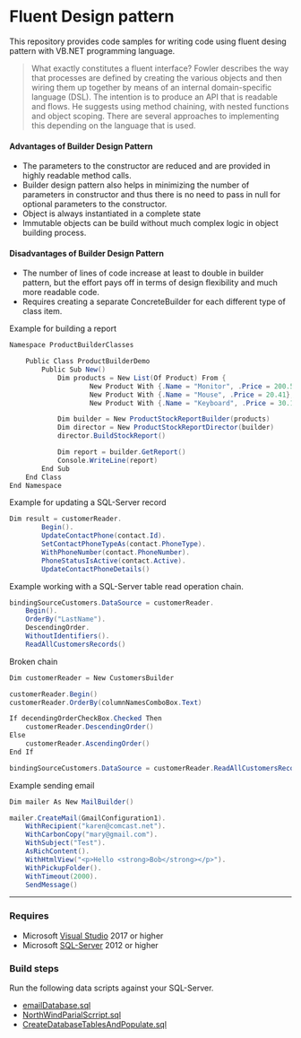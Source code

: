 

# Fluent Design pattern
This repository provides code samples for writing code using 
fluent desing pattern with VB.NET programming language.



>What exactly constitutes a fluent interface? Fowler describes the way that processes are defined by creating the various objects and then wiring them up together by means of an internal domain-specific language (DSL). The intention is to produce an API that is readable and flows. He suggests using method chaining, with nested functions and object scoping. There are several approaches to implementing this depending on the language that is used. 


#### Advantages of Builder Design Pattern
- The parameters to the constructor are reduced and are provided in highly readable method calls.
- Builder design pattern also helps in minimizing the number of parameters in constructor and thus there is no need to pass in null for optional parameters to the constructor.
- Object is always instantiated in a complete state
- Immutable objects can be build without much complex logic in object building process.

#### Disadvantages of Builder Design Pattern
- The number of lines of code increase at least to double in builder pattern, but the effort pays off in terms of design flexibility and much more readable code.
- Requires creating a separate ConcreteBuilder for each different type of class item.

Example for building a report
```csharp
Namespace ProductBuilderClasses

    Public Class ProductBuilderDemo
        Public Sub New()
            Dim products = New List(Of Product) From {
                    New Product With {.Name = "Monitor", .Price = 200.5},
                    New Product With {.Name = "Mouse", .Price = 20.41},
                    New Product With {.Name = "Keyboard", .Price = 30.15}}

            Dim builder = New ProductStockReportBuilder(products)
            Dim director = New ProductStockReportDirector(builder)
            director.BuildStockReport()

            Dim report = builder.GetReport()
            Console.WriteLine(report)
        End Sub
    End Class
End Namespace
```

Example for updating a SQL-Server record 
```csharp
Dim result = customerReader.
        Begin().
        UpdateContactPhone(contact.Id).
        SetContactPhoneTypeAs(contact.PhoneType).
        WithPhoneNumber(contact.PhoneNumber).
        PhoneStatusIsActive(contact.Active).
        UpdateContactPhoneDetails()
```
 

Example working with a SQL-Server table read operation chain.
```csharp
bindingSourceCustomers.DataSource = customerReader.
    Begin().
    OrderBy("LastName").
    DescendingOrder.
    WithoutIdentifiers().
    ReadAllCustomersRecords()
```
Broken chain
```csharp
Dim customerReader = New CustomersBuilder

customerReader.Begin()
customerReader.OrderBy(columnNamesComboBox.Text)

If decendingOrderCheckBox.Checked Then
    customerReader.DescendingOrder()
Else
    customerReader.AscendingOrder()
End If

bindingSourceCustomers.DataSource = customerReader.ReadAllCustomersRecords()
```

Example sending email
```csharp
Dim mailer As New MailBuilder()

mailer.CreateMail(GmailConfiguration1).
    WithRecipient("karen@comcast.net").
    WithCarbonCopy("mary@gmail.com").
    WithSubject("Test").
    AsRichContent().
    WithHtmlView("<p>Hello <strong>Bob</strong></p>").
    WithPickupFolder().
    WithTimeout(2000).
    SendMessage()
```


---

### Requires
- Microsoft [Visual Studio](https://visualstudio.microsoft.com/) 2017 or higher
- Microsoft [SQL-Server](https://www.microsoft.com/en-us/sql-server/sql-server-2017?&OCID=AID739534_SEM_fkhHI4O5&MarinID=sfkhHI4O5_258104145762_sql%20server_e_c__57166984510_aud-397602258452:kwd-14998960_) 2012 or higher

### Build steps

Run the following data scripts against your SQL-Server.
- [emailDatabase.sql](https://github.com/karenpayneoregon/FluentPatternVisualBasic/blob/master/emailDatabase.sql) 
- [NorthWindParialScrript.sql](https://github.com/karenpayneoregon/FluentPatternVisualBasic/blob/master/NorthWindPartialScript.sql) 
- [CreateDatabaseTablesAndPopulate.sql](https://github.com/karenpayneoregon/FluentPatternVisualBasic/blob/master/NonMailBuilderExamples/CreateDatabaseTablesAndPopulate.sql) 


